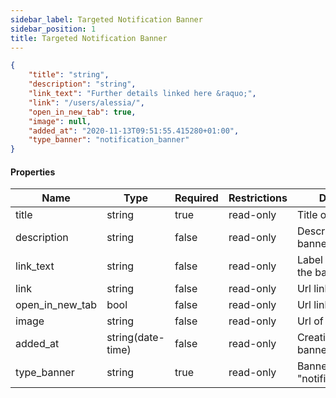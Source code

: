 ```yaml
---
sidebar_label: Targeted Notification Banner
sidebar_position: 1
title: Targeted Notification Banner
---
```


```json
{
    "title": "string",
    "description": "string",
    "link_text": "Further details linked here &raquo;",
    "link": "/users/alessia/",
    "open_in_new_tab": true,
    "image": null,
    "added_at": "2020-11-13T09:51:55.415280+01:00",
    "type_banner": "notification_banner"
}

```

#### Properties

|Name|Type|Required|Restrictions|Description|
|---|---|---|---|---|
|title|string|true|read-only|Title of the banner|
|description|string|false|read-only|Description of the banner|
|link_text|string|false|read-only|Label of the link of the banner|
|link|string|false|read-only|Url link of the banner|
|open_in_new_tab|bool|false|read-only|Url link of the banner|
|image|string|false|read-only|Url of an image|
|added_at|string(date-time)|false|read-only|Creation date of the banner|
|type_banner|string|true|read-only|Banner of type "notification_banner"|
